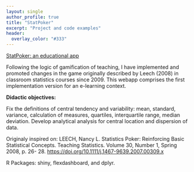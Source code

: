 ```yaml
---
layout: single
author_profile: true
title: "StatPoker"
excerpt: "Project and code examples"
header:
  overlay_color: "#333"
---
```


[StatPoker: an educational app](https://hamagust.shinyapps.io/StatPoker2/)

Following the logic of gamification of teaching, I have implemented and promoted changes in the game originally described by Leech (2008) in classroom statistics courses since 2009. This webapp comprises the first implementation version for an e-learning context.

**Didactic objectives:**

Fix the definitions of central tendency and variability: mean, standard, variance, calculation of measures, quartiles, interquartile range, median deviation.
Develop analytical analysis for central location and dispersion of data.

Originaly inspired on: LEECH, Nancy L. Statistics Poker: Reinforcing Basic Statistical Concepts. Teaching Statistics. Volume 30, Number 1, Spring 2008, p. 26- 28. https://doi.org/10.1111/j.1467-9639.2007.00309.x

R Packages: shiny, flexdashboard, and dplyr.
